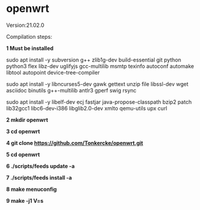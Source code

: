 openwrt
=
Version:21.02.0

Compilation steps:

**1 Must be installed**

sudo apt install -y subversion g++ zlib1g-dev build-essential git python python3 flex libz-dev  uglifyjs gcc-multilib msmtp texinfo autoconf automake libtool autopoint device-tree-compiler

sudo apt install -y libncurses5-dev gawk gettext unzip file libssl-dev wget asciidoc binutils g++-multilib antlr3 gperf swig rsync

sudo apt install -y libelf-dev ecj fastjar java-propose-classpath bzip2 patch lib32gcc1 libc6-dev-i386 libglib2.0-dev xmlto qemu-utils upx curl


**2 mkdir openwrt**

**3 cd openwrt**

**4 git clone https://github.com/Tonkercke/openwrt.git**

**5 cd openwrt**

**6 ./scripts/feeds update -a**

**7 ./scripts/feeds install -a**

**8 make menuconfig**

**9 make -j1 V=s**

